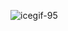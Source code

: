 ![icegif-95](https://github.com/ZpX-Unlimited/.github/assets/127572883/0345dba1-000e-44b6-820c-67693c2b8e3b)

